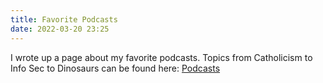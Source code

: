 ```yaml
---
title: Favorite Podcasts
date: 2022-03-20 23:25
---
```


I wrote up a page about my favorite podcasts. Topics from Catholicism to Info
Sec to Dinosaurs can be found here: [Podcasts](/pages/podcasts.html)
